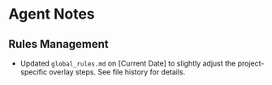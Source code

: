 # Agent Notes

## Rules Management

- Updated `global_rules.md` on [Current Date] to slightly adjust the project-specific overlay steps. See file history for details. 